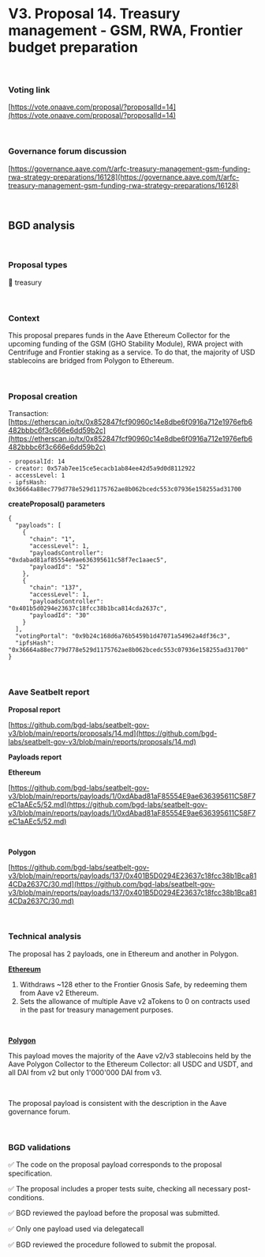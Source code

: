 # V3. Proposal 14. Treasury management - GSM, RWA, Frontier budget preparation

<br>

### Voting link

[https://vote.onaave.com/proposal/?proposalId=14](https://vote.onaave.com/proposal/?proposalId=14)

<br>

### Governance forum discussion

[https://governance.aave.com/t/arfc-treasury-management-gsm-funding-rwa-strategy-preparations/16128](https://governance.aave.com/t/arfc-treasury-management-gsm-funding-rwa-strategy-preparations/16128)

<br>

## BGD analysis

<br>

### Proposal types

:bank: treasury

<br>

### Context

This proposal prepares funds in the Aave Ethereum Collector for the upcoming funding of the GSM (GHO Stability Module), RWA project with Centrifuge and Frontier staking as a service.
To do that, the majority of USD stablecoins are bridged from Polygon to Ethereum.

<br>

### Proposal creation

Transaction: [https://etherscan.io/tx/0x852847fcf90960c14e8dbe6f0916a712e1976efb6482bbbc6f3c666e6dd59b2c](https://etherscan.io/tx/0x852847fcf90960c14e8dbe6f0916a712e1976efb6482bbbc6f3c666e6dd59b2c)


```
- proposalId: 14
- creator: 0x57ab7ee15ce5ecacb1ab84ee42d5a9d0d8112922
- accessLevel: 1
- ipfsHash: 0x36664a88ec779d778e529d1175762ae8b062bcedc553c07936e158255ad31700
```

**createProposal() parameters**
```
{
  "payloads": [
    {
      "chain": "1",
      "accessLevel": 1,
      "payloadsController": "0xdabad81af85554e9ae636395611c58f7ec1aaec5",
      "payloadId": "52"
    },
    {
      "chain": "137",
      "accessLevel": 1,
      "payloadsController": "0x401b5d0294e23637c18fcc38b1bca814cda2637c",
      "payloadId": "30"
    }
  ],
  "votingPortal": "0x9b24c168d6a76b5459b1d47071a54962a4df36c3",
  "ipfsHash": "0x36664a88ec779d778e529d1175762ae8b062bcedc553c07936e158255ad31700"
}
```

<br>

### Aave Seatbelt report

**Proposal report**

[https://github.com/bgd-labs/seatbelt-gov-v3/blob/main/reports/proposals/14.md](https://github.com/bgd-labs/seatbelt-gov-v3/blob/main/reports/proposals/14.md)

**Payloads report**

**Ethereum**

[https://github.com/bgd-labs/seatbelt-gov-v3/blob/main/reports/payloads/1/0xdAbad81aF85554E9ae636395611C58F7eC1aAEc5/52.md](https://github.com/bgd-labs/seatbelt-gov-v3/blob/main/reports/payloads/1/0xdAbad81aF85554E9ae636395611C58F7eC1aAEc5/52.md)

<br>

**Polygon**

[https://github.com/bgd-labs/seatbelt-gov-v3/blob/main/reports/payloads/137/0x401B5D0294E23637c18fcc38b1Bca814CDa2637C/30.md](https://github.com/bgd-labs/seatbelt-gov-v3/blob/main/reports/payloads/137/0x401B5D0294E23637c18fcc38b1Bca814CDa2637C/30.md)

<br>

### Technical analysis

The proposal has 2 payloads, one in Ethereum and another in Polygon.

**[Ethereum](https://etherscan.io/address/0x7cAAf036c24e38eeA0688d2eD52A756Df83037fB#code#F1#L20)**

1. Withdraws ~128 ether to the Frontier Gnosis Safe, by redeeming them from Aave v2 Ethereum.
2. Sets the allowance of multiple Aave v2 aTokens to 0 on contracts used in the past for treasury management purposes.

<br>

**[Polygon](https://polygonscan.com/address/0x5E6ac2EEd9b13C4D093a281E78feda6bF4f6a8b5#code#F1#L22)**

This payload moves the majority of the Aave v2/v3 stablecoins held by the Aave Polygon Collector to the Ethereum Collector: all USDC and USDT, and all DAI from v2 but only 1'000'000 DAI from v3.

<br>

The proposal payload is consistent with the description in the Aave governance forum.

<br>

### BGD validations

:white_check_mark: The code on the proposal payload corresponds to the proposal specification.

:white_check_mark: The proposal includes a proper tests suite, checking all necessary post-conditions.

:white_check_mark: BGD reviewed the payload before the proposal was submitted.

:white_check_mark: Only one payload used via delegatecall

:white_check_mark: BGD reviewed the procedure followed to submit the proposal.
